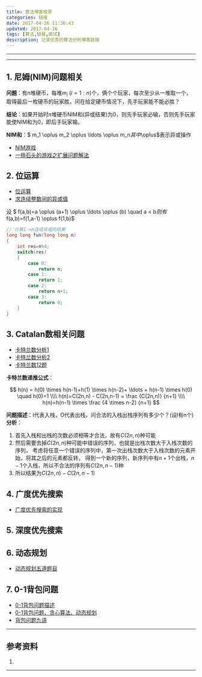 ```yaml
---
title: 算法博客收录
categories: 链接
date: 2017-04-26 11:36:43
updated: 2017-04-26
tags: [算法,链接,面试]
description: 记录优秀的算法分析博客链接
---
```


***

***
## 1. 尼姆(NIM)问题相关

**问题**：有$n$堆硬币，每堆$m_i \; (i=1:n)$个，俩个个玩家，每次至少从一堆取一个，取得最后一枚硬币的玩家胜，问在给定硬币情况下，先手玩家能不能必胜？

**结论**：如果开始时$n$堆硬币NIM和(异或结果)为0，则先手玩家必输，否则先手玩家能使NIM和为0，即后手玩家输。

**NIM和**：$ m_1 \oplus m_2 \oplus \ldots \oplus m_n$其中$\oplus$表示异或操作

- [NIM游戏][1.1]
- [一排石头的游戏之扩展问题解法][1.2]

## 2. 位运算
- [位运算][2.1]
- [求连续整数间的异或值][2.2]

设 $ f(a,b)=a \oplus (a+1) \oplus \ldots \oplus (b) \quad a < b$则有$f(a,b)=f(1,a-1) \oplus f(1,b)$

```cpp
// 计算1->n连续异或的结果
long long fun(long long n)
{
    int res=n%4;
    switch(res)
    {
        case 0:
            return n;
        case 1:
            return 1;
        case 2:
            return n+1;
        case 3:
            return 0;
    }
}
```

## 3. Catalan数相关问题

- [卡特兰数分析1][3.1]
- [卡特兰数分析2][3.2]
- [卡特兰数12题][3.3]


**卡特兰数递推公式**：

$$
h(n) = h(0) \times h(n-1)+h(1) \times h(n-2)+ \ldots + h(n-1) \times h(0) \quad h(0)=1   
\\\\    
h(n)=C(2n,n) - C(2n,n-1) = \frac {C(2n,n)} {n+1} 
\\\\
h(n)=h(n-1) \times \frac {4 \times n-2} {n+1}
$$

**问题描述**：I代表入栈，O代表出栈，问合法的入栈出栈序列有多少个？(设I有n个)
**分析**：
1. 首先入栈和出栈的次数必须相等才合法，故有$C(2n,n)$种可能
2. 然后需要去掉$C(2n,n)$种可能中错误的序列，也就是出栈次数大于入栈次数的序列，
考虑将任意一个错误的序列中，第一次出栈次数大于入栈次数的元素开始，将其之后的元素都反转，
得到一个新的序列，新序列中有$n+1$个出栈，$n-1$个入栈，所以不合法的序列有$C(2n,n-1)$种
3. 所以结果为$C(2n,n) - C(2n,n-1)$

## 4. 广度优先搜索

- [广度优先搜索的实现][4.1]

## 5. 深度优先搜索


## 6. 动态规划

- [动态规划五道题目][6.1]

## 7. 0-1背包问题

- [0-1背包问题描述][7.1]
- [0-1背包问题、贪心算法、动态规划][7.2]
- [背包问题九讲][7.3]


***
[1.1]:http://www.guokr.com/blog/777525/
[1.2]:http://www.lai18.com/content/2137865.html
[2.1]:http://www.matrix67.com/blog/?s=%E4%BD%8D%E8%BF%90%E7%AE%97
[2.2]:http://blog.sina.com.cn/s/blog_729fc9a001012qwp.html

[3.1]:http://www.cnblogs.com/wuyuegb2312/p/3016878.html
[3.2]:http://blog.csdn.net/hackbuteer1/article/details/7450250
[3.3]:http://buptdtt.blog.51cto.com/2369962/832586

[4.1]:http://songlee24.github.io/2014/07/03/breadth-first-search/
[6.1]:http://www.zenlife.tk/dynamic-programming.md
[7.1]:http://blog.csdn.net/crayondeng/article/details/15784093
[7.2]:http://www.voidcn.com/blog/songshimvp1/article/p-6178824.html
[7.3]:http://love-oriented.com/pack/pack2alpha1.pdf




## 参考资料
1. 

***

